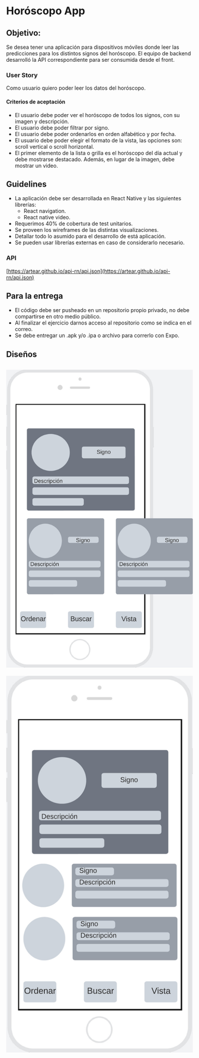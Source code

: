 # Horóscopo App

## Objetivo:
Se desea tener una aplicación para dispositivos móviles donde leer las predicciones para los distintos signos del horóscopo.
El equipo de backend desarrolló la API correspondiente para ser consumida desde el front.

### User Story
Como usuario quiero poder leer los datos del horóscopo.

#### Criterios de aceptación
- El usuario debe poder ver el horóscopo de todos los signos, con su imagen y descripción.
- El usuario debe poder filtrar por signo.
- El usuario debe poder ordenarlos en orden alfabético y por fecha.
- El usuario debe poder elegir el formato de la vista, las opciones son: scroll vertical o scroll horizontal.
- El primer elemento de la lista o grilla es el horóscopo del día actual y debe mostrarse destacado. Además, en lugar de la imagen, debe mostrar un video.

## Guidelines
- La aplicación debe ser desarrollada en React Native y las siguientes librerías:
  - React navigation.
  - React native video.
- Requerimos 40% de cobertura de test unitarios.
- Se proveen los wireframes de las distintas visualizaciones.
- Detallar todo lo asumido para el desarrollo de está aplicación.
- Se pueden usar librerías externas en caso de considerarlo necesario.

### API
[https://artear.github.io/api-rn/api.json](https://artear.github.io/api-rn/api.json)

## Para la entrega
- El código debe ser pusheado en un repositorio propio privado, no debe compartirse en otro medio público.
- Al finalizar el ejercicio darnos acceso al repositorio como se indica en el correo.
- Se debe entregar un .apk y/o .ipa o archivo para correrlo con Expo.

## Diseños
![Scroll horizontal](/wireframes/scroll-horizontal.jpeg)
---
![Scroll vertical](/wireframes/scroll-vertical.jpeg)
